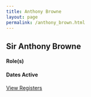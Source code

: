 ```yaml
---
title: Anthony Browne
layout: page
permalink: /anthony_brown.html
---
```


## Sir Anthony Browne

#### Role(s)

#### Dates Active

<a href="{{ '/browse.html' | relative_url }}#Anthony Browne" class="btn btn-custom">View Registers</a>